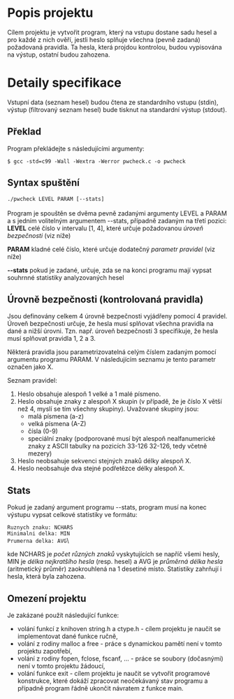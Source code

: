 # Popis projektu

Cílem projektu je vytvořit program, který na vstupu dostane sadu hesel a pro každé z nich ověří, jestli heslo splňuje všechna (pevně zadaná) požadovaná pravidla. Ta hesla, která projdou kontrolou, budou vypisována na výstup, ostatní budou zahozena.


# Detaily specifikace

Vstupní data (seznam hesel) budou čtena ze standardního vstupu (stdin), výstup (filtrovaný seznam hesel) bude tisknut na standardní výstup (stdout).

## Překlad

Program překládejte s následujícími argumenty:

`$ gcc -std=c99 -Wall -Wextra -Werror pwcheck.c -o pwcheck`

## Syntax spuštění

`./pwcheck LEVEL PARAM [--stats]`\
\
Program je spouštěn se dvěma pevně zadanými argumenty LEVEL a PARAM a s jedním volitelným argumentem --stats, případně zadaným na třetí pozici:
**LEVEL**
celé číslo v intervalu [1, 4], které určuje požadovanou  _úroveň bezpečnosti_  (viz níže)

**PARAM**
kladné celé číslo, které určuje dodatečný  _parametr pravidel_  (viz níže)

**-\-stats**
pokud je zadané, určuje, zda se na konci programu mají vypsat souhrnné statistiky analyzovaných hesel

## Úrovně bezpečnosti (kontrolovaná pravidla)

Jsou definovány celkem 4 úrovně bezpečnosti vyjádřeny pomocí 4 pravidel. Úroveň bezpečnosti určuje, že hesla musí splňovat všechna pravidla na dané a nižší úrovni. Tzn. např. úroveň bezpečnosti 3 specifikuje, že hesla musí splňovat pravidla 1, 2 a 3.

Některá pravidla jsou parametrizovatelná celým číslem zadaným pomocí argumentu programu  PARAM. V následujícím seznamu je tento parametr označen jako X.

Seznam pravidel:
1.  Heslo obsahuje alespoň 1 velké a 1 malé písmeno.
2.  Heslo obsahuje znaky z alespoň X skupin  (v případě, že je číslo X větší než 4, myslí se tím všechny skupiny). Uvažované skupiny jsou:
    -   malá písmena (a-z)
    -   velká písmena (A-Z)
    -   čísla (0-9)
    -   speciální znaky (podporované musí být alespoň nealfanumerické znaky z ASCII tabulky na pozicích  33-126  32-126, tedy včetně mezery)
3.  Heslo neobsahuje sekvenci stejných znaků délky alespoň X.
4.  Heslo neobsahuje dva stejné podřetězce délky alespoň X.

## Stats

Pokud je zadaný argument programu  --stats, program musí na konec výstupu vypsat celkové statistiky ve formátu:

`Ruznych znaku: NCHARS`\
`Minimalni delka: MIN`\
`Prumerna delka: AVG`\

kde  NCHARS  je  _počet různých znaků_  vyskytujících se napříč všemi hesly,  MIN  je  _délka nejkratšího hesla_  (resp. hesel) a  AVG  je  _průměrná délka hesla_  (aritmetický průměr) zaokrouhlená na 1 desetiné místo. Statistiky zahrňují i hesla, která byla zahozena.

## Omezení projektu

Je zakázané použít následující funkce:

-   volání funkcí z knihoven  string.h  a  ctype.h  - cílem projektu je naučit se implementovat dané funkce ručně,
-   volání z rodiny  malloc  a  free  - práce s dynamickou pamětí není v tomto projektu zapotřebí,
-   volání z rodiny  fopen,  fclose,  fscanf, ... - práce se soubory (dočasnými) není v tomto projektu žádoucí,
-   volání funkce  exit  - cílem projektu je naučit se vytvořit programové konstrukce, které dokáží zpracovat neočekávaný stav programu a případně program řádně ukončit návratem z funkce main.


